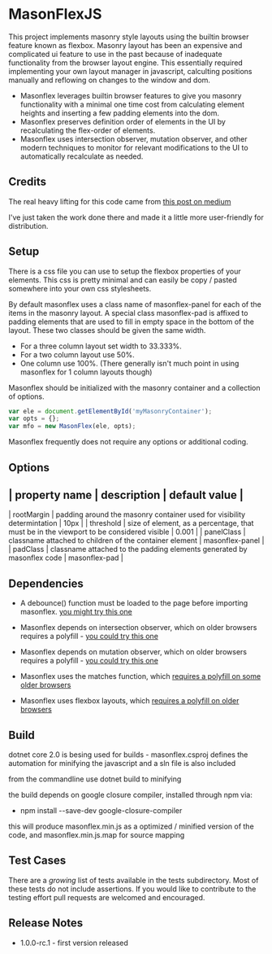# MasonFlexJS

This project implements masonry style layouts using the builtin browser feature known as flexbox. Masonry layout has been an expensive and complicated ui feature to use in the past because of inadequate functionality from the browser layout engine. This essentially required implementing your own layout manager in javascript, calculting positions manually and reflowing on changes to the window and dom. 

* Masonflex leverages builtin browser features to give you masonry functionality with a minimal one time cost from calculating element heights and inserting a few padding elements into the dom. 
* Masonflex preserves definition order of elements in the UI by recalculating the flex-order of elements.
* Masonflex uses intersection observer, mutation observer, and other modern techniques to monitor for relevant modifications to the UI to automatically recalculate as needed.

## Credits

The real heavy lifting for this code came from [this post on medium](https://medium.com/@_jh3y/how-to-the-masonry-layout-56f0fe0b19df)

I've just taken the work done there and made it a little more user-friendly for distribution.

## Setup

There is a css file you can use to setup the flexbox properties of your elements. This css is pretty minimal and can easily be copy / pasted somewhere into your own css stylesheets.

By default masonflex uses a class name of masonflex-panel for each of the items in the masonry layout. A special class masonflex-pad is affixed to padding elements that are used to fill in empty space in the bottom of the layout. These two classes should be given the same width.

  * For a three column layout set width to 33.333%. 
  * For a two column layout use 50%. 
  * One column use 100%. (There generally isn't much point in using masonflex for 1 column layouts though)

Masonflex should be initialized with the masonry container and a collection of options.

```javascript
var ele = document.getElementById('myMasonryContainer');
var opts = {};
var mfo = new MasonFlex(ele, opts);
```

Masonflex frequently does not require any options or additional coding.

## Options

| property name | description | default value |
-----------------------------------------------
| rootMargin | padding around the masonry container used for visibility determintation | 10px |
| threshold | size of element, as a percentage, that must be in the viewport to be considered visible | 0.001 |
| panelClass | classname attached to children of the container element | masonflex-panel |
| padClass | classname attached to the padding elements generated by masonflex code | masonflex-pad |

## Dependencies

 * A debounce() function must be loaded to the page before importing masonflex. [you might try this one](https://github.com/jgarber623/javascript-debounce)

 * Masonflex depends on intersection observer, which on older browsers requires a polyfill - [you could try this one](https://github.com/w3c/IntersectionObserver/tree/master/polyfill)

 * Masonflex depends on mutation observer, which on older browsers requires a polyfill - [you could try this one](https://github.com/megawac/MutationObserver.js)

 * Masonflex uses the matches function, which [requires a polyfill on some older browsers](https://developer.mozilla.org/en-US/docs/Web/API/Element/matches#Polyfill)

 * Masonflex uses flexbox layouts, which [requires a polyfill on older browsers](https://github.com/jonathantneal/flexibility)

## Build

dotnet core 2.0 is besing used for builds - masonflex.csproj defines the automation for minifying the javascript and a sln file is also included

from the commandline use dotnet build to minifying

the build depends on google closure compiler, installed through npm via:

 * npm install --save-dev google-closure-compiler

this will produce masonflex.min.js as a optimized / minified version of the code, and masonflex.min.js.map for source mapping

## Test Cases

There are a *growing* list of tests available in the tests subdirectory. Most of these tests do not include assertions. If you would like to contribute to the testing effort pull requests are welcomed and encouraged.

## Release Notes

* 1.0.0-rc.1 - first version released
